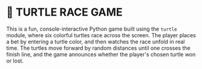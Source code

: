 # 🐢 TURTLE RACE GAME

This is a fun, console-interactive Python game built using the `turtle` module, where six colorful turtles race across the screen. The player places a bet by entering a turtle color, and then watches the race unfold in real time. The turtles move forward by random distances until one crosses the finish line, and the game announces whether the player's chosen turtle won or lost.
